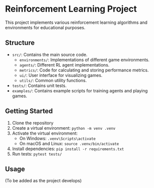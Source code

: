 # Reinforcement Learning Project

This project implements various reinforcement learning algorithms and environments for educational purposes.

## Structure

- `src/`: Contains the main source code.
  - `environments/`: Implementations of different game environments.
  - `agents/`: Different RL agent implementations.
  - `metrics/`: Code for calculating and storing performance metrics.
  - `ui/`: User interface for visualizing games.
  - `utils/`: Common utility functions.
- `tests/`: Contains unit tests.
- `examples/`: Contains example scripts for training agents and playing games.

## Getting Started

1. Clone the repository
2. Create a virtual environment: `python -m venv .venv`
3. Activate the virtual environment:
   - On Windows: `.venv\Scripts\activate`
   - On macOS and Linux: `source .venv/bin/activate`
4. Install dependencies: `pip install -r requirements.txt`
5. Run tests: `pytest tests/`

## Usage

(To be added as the project develops)